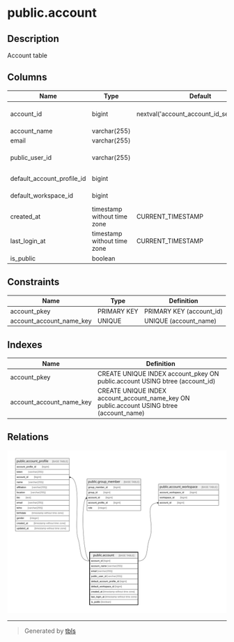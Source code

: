 # public.account

## Description

Account table

## Columns

| Name                       | Type                        | Default                                     | Nullable | Children                                                                                                                                                  | Parents | Comment                                           |
| -------------------------- | --------------------------- | ------------------------------------------- | -------- | --------------------------------------------------------------------------------------------------------------------------------------------------------- | ------- | ------------------------------------------------- |
| account_id                 | bigint                      | nextval('account_account_id_seq'::regclass) | false    | [public.account_profile](public.account_profile.md) [public.group_member](public.group_member.md) [public.account_workspace](public.account_workspace.md) |         | Account ID                                        |
| account_name               | varchar(255)                |                                             | false    |                                                                                                                                                           |         | Account name                                      |
| email                      | varchar(255)                |                                             | false    |                                                                                                                                                           |         |                                                   |
| public_user_id             | varchar(255)                |                                             | false    |                                                                                                                                                           |         | User public ID (auth server user(public_user_id)) |
| default_account_profile_id | bigint                      |                                             | false    |                                                                                                                                                           |         | Default account profile ID                        |
| default_workspace_id       | bigint                      |                                             | false    |                                                                                                                                                           |         | Default workspace ID                              |
| created_at                 | timestamp without time zone | CURRENT_TIMESTAMP                           | false    |                                                                                                                                                           |         | Create date                                       |
| last_login_at              | timestamp without time zone | CURRENT_TIMESTAMP                           | false    |                                                                                                                                                           |         | Last login date                                   |
| is_public                  | boolean                     |                                             | false    |                                                                                                                                                           |         | Is public                                         |

## Constraints

| Name                     | Type        | Definition               |
| ------------------------ | ----------- | ------------------------ |
| account_pkey             | PRIMARY KEY | PRIMARY KEY (account_id) |
| account_account_name_key | UNIQUE      | UNIQUE (account_name)    |

## Indexes

| Name                     | Definition                                                                                |
| ------------------------ | ----------------------------------------------------------------------------------------- |
| account_pkey             | CREATE UNIQUE INDEX account_pkey ON public.account USING btree (account_id)               |
| account_account_name_key | CREATE UNIQUE INDEX account_account_name_key ON public.account USING btree (account_name) |

## Relations

![er](public.account.svg)

---

> Generated by [tbls](https://github.com/k1LoW/tbls)
